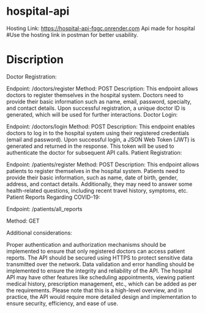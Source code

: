# hospital-api
Hosting Link: https://hospital-api-fqgc.onrender.com
Api made for hospital
#Use the hosting link in postman for better usability.
# Discription
Doctor Registration:

Endpoint: /doctors/register
Method: POST
Description: This endpoint allows doctors to register themselves in the hospital system. Doctors need to provide their basic information such as name, email, password, specialty, and contact details. Upon successful registration, a unique doctor ID is generated, which will be used for further interactions.
Doctor Login:

Endpoint: /doctors/login
Method: POST
Description: This endpoint enables doctors to log in to the hospital system using their registered credentials (email and password). Upon successful login, a JSON Web Token (JWT) is generated and returned in the response. This token will be used to authenticate the doctor for subsequent API calls.
Patient Registration:

Endpoint: /patients/register
Method: POST
Description: This endpoint allows patients to register themselves in the hospital system. Patients need to provide their basic information, such as name, date of birth, gender, address, and contact details. Additionally, they may need to answer some health-related questions, including recent travel history, symptoms, etc.
Patient Reports Regarding COVID-19:

Endpoint: /patients/all_reports

Method: GET

Additional considerations:

Proper authentication and authorization mechanisms should be implemented to ensure that only registered doctors can access patient reports.
The API should be secured using HTTPS to protect sensitive data transmitted over the network.
Data validation and error handling should be implemented to ensure the integrity and reliability of the API.
The hospital API may have other features like scheduling appointments, viewing patient medical history, prescription management, etc., which can be added as per the requirements.
Please note that this is a high-level overview, and in practice, the API would require more detailed design and implementation to ensure security, efficiency, and ease of use.
